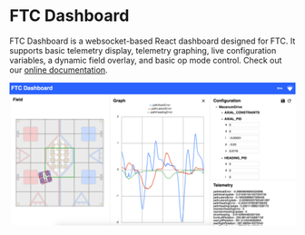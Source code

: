 # FTC Dashboard

FTC Dashboard is a websocket-based React dashboard designed for FTC. It supports basic telemetry display, telemetry graphing, live configuration variables, a dynamic field overlay, and basic op mode control. Check out our [online documentation](https://acmerobotics.github.io/ftc-dashboard/).

![Dashboard Screenshot](images/dashboard.png)